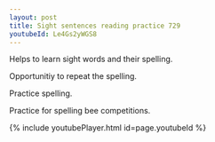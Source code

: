 ```yaml
---
layout: post
title: Sight sentences reading practice 729
youtubeId: Le4Gs2yWGS8
---
```

 
 
Helps to learn sight words and their spelling.

Opportunitiy to repeat the spelling. 

Practice spelling. 
 
Practice for spelling bee competitions. 
 
{% include youtubePlayer.html id=page.youtubeId %}
 
 
